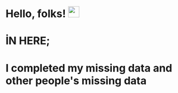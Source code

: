 # Hello, folks! <img src="https://raw.githubusercontent.com/MartinHeinz/MartinHeinz/master/wave.gif" width="30px">
# İN HERE;
# I completed my missing data and other people's missing data

